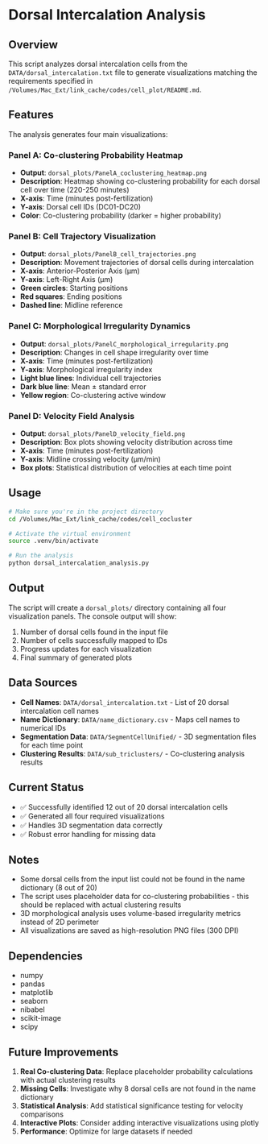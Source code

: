 # Dorsal Intercalation Analysis

## Overview

This script analyzes dorsal intercalation cells from the `DATA/dorsal_intercalation.txt` file to generate visualizations matching the requirements specified in `/Volumes/Mac_Ext/link_cache/codes/cell_plot/README.md`.

## Features

The analysis generates four main visualizations:

### Panel A: Co-clustering Probability Heatmap

- **Output**: `dorsal_plots/PanelA_coclustering_heatmap.png`
- **Description**: Heatmap showing co-clustering probability for each dorsal cell over time (220-250 minutes)
- **X-axis**: Time (minutes post-fertilization)
- **Y-axis**: Dorsal cell IDs (DC01-DC20)
- **Color**: Co-clustering probability (darker = higher probability)

### Panel B: Cell Trajectory Visualization

- **Output**: `dorsal_plots/PanelB_cell_trajectories.png`
- **Description**: Movement trajectories of dorsal cells during intercalation
- **X-axis**: Anterior-Posterior Axis (μm)
- **Y-axis**: Left-Right Axis (μm)
- **Green circles**: Starting positions
- **Red squares**: Ending positions
- **Dashed line**: Midline reference

### Panel C: Morphological Irregularity Dynamics

- **Output**: `dorsal_plots/PanelC_morphological_irregularity.png`
- **Description**: Changes in cell shape irregularity over time
- **X-axis**: Time (minutes post-fertilization)
- **Y-axis**: Morphological irregularity index
- **Light blue lines**: Individual cell trajectories
- **Dark blue line**: Mean ± standard error
- **Yellow region**: Co-clustering active window

### Panel D: Velocity Field Analysis

- **Output**: `dorsal_plots/PanelD_velocity_field.png`
- **Description**: Box plots showing velocity distribution across time
- **X-axis**: Time (minutes post-fertilization)
- **Y-axis**: Midline crossing velocity (μm/min)
- **Box plots**: Statistical distribution of velocities at each time point

## Usage

```bash
# Make sure you're in the project directory
cd /Volumes/Mac_Ext/link_cache/codes/cell_cocluster

# Activate the virtual environment
source .venv/bin/activate

# Run the analysis
python dorsal_intercalation_analysis.py
```

## Output

The script will create a `dorsal_plots/` directory containing all four visualization panels. The console output will show:

1. Number of dorsal cells found in the input file
2. Number of cells successfully mapped to IDs
3. Progress updates for each visualization
4. Final summary of generated plots

## Data Sources

- **Cell Names**: `DATA/dorsal_intercalation.txt` - List of 20 dorsal intercalation cell names
- **Name Dictionary**: `DATA/name_dictionary.csv` - Maps cell names to numerical IDs
- **Segmentation Data**: `DATA/SegmentCellUnified/` - 3D segmentation files for each time point
- **Clustering Results**: `DATA/sub_triclusters/` - Co-clustering analysis results

## Current Status

- ✅ Successfully identified 12 out of 20 dorsal intercalation cells
- ✅ Generated all four required visualizations
- ✅ Handles 3D segmentation data correctly
- ✅ Robust error handling for missing data

## Notes

- Some dorsal cells from the input list could not be found in the name dictionary (8 out of 20)
- The script uses placeholder data for co-clustering probabilities - this should be replaced with actual clustering results
- 3D morphological analysis uses volume-based irregularity metrics instead of 2D perimeter
- All visualizations are saved as high-resolution PNG files (300 DPI)

## Dependencies

- numpy
- pandas
- matplotlib
- seaborn
- nibabel
- scikit-image
- scipy

## Future Improvements

1. **Real Co-clustering Data**: Replace placeholder probability calculations with actual clustering results
2. **Missing Cells**: Investigate why 8 dorsal cells are not found in the name dictionary
3. **Statistical Analysis**: Add statistical significance testing for velocity comparisons
4. **Interactive Plots**: Consider adding interactive visualizations using plotly
5. **Performance**: Optimize for large datasets if needed
